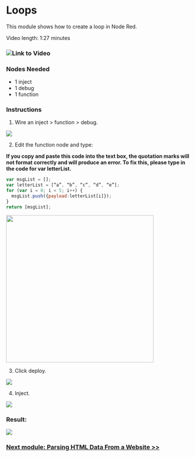 # Loops 

This module shows how to create a loop in Node Red.

Video length: 1:27 minutes

### ![Link to Video](https://youtu.be/e5eSZ8jXGPA)

### Nodes Needed
- 1 inject
- 1 debug
- 1 function

### Instructions

1. Wire an inject > function > debug. 

<img src="../Chapter%201%20-%20Getting%20Started/Screenshots/loop_flow.png">

2. Edit the function node and type: 

**If you copy and paste this code into the text box, the quotation marks will not format correctly and will produce an error. To fix this, please type in the code for var letterList.**

``` javascript
var msgList = [];
var letterList = [“a”, “b”, “c”, “d”, “e”];
for (var i = 0; i < 5; i++) {
  msgList.push({payload:letterList[i]});
}
return [msgList]; 
```

<img src="../Chapter%201%20-%20Getting%20Started/Screenshots/loop_function.png" height="400">

3. Click deploy.

<img src="../Chapter%201%20-%20Getting%20Started/Screenshots/deploy.png">

4. Inject. 

<img src="../Chapter%201%20-%20Getting%20Started/Screenshots/inject2.png">

### Result: 

<img src="../Chapter%201%20-%20Getting%20Started/Screenshots/loop_result.png">

### [Next module: Parsing HTML Data From a Website >>](https://github.ibm.com/L-Gamerman/NodeRedEducation/edit/master/Chapter%204%20-%20Function%20Nodes/4.%20Parsing%20HTML%20Data%20From%20a%20Website/README.md)
